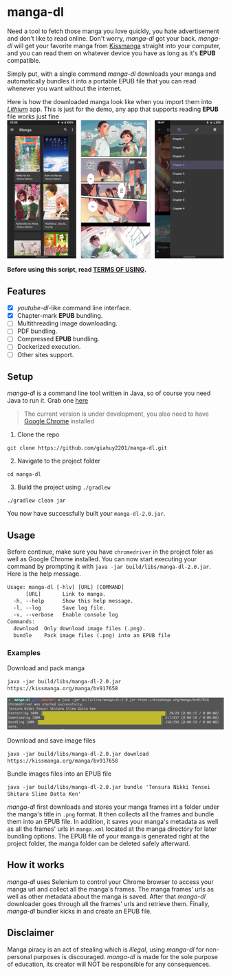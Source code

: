 # manga-dl
Need a tool to fetch those manga you love quickly, you hate advertisement and don't like to read online. Don't worry, _manga-dl_ got your back. _manga-dl_ will get your favorite manga from [Kissmanga](https://kissmanga.org/) straight into your computer, and you can read them on whatever device you have as long as it's **EPUB** compatible.

Simply put, with a single command _manga-dl_ downloads your manga and automatically bundles it into a portable EPUB file that you can read whenever you want without the internet.

Here is how the downloaded manga look like when you import them into [_Lithium_](https://play.google.org/store/apps/details?id=com.faultexception.reader) app. This is just for the demo, any app that supports reading **EPUB** file works just fine
![Created EPUB files on mobile](screens-demo.png)

**Before using this script, read [TERMS OF USING](terms-of-using.md).**

## Features

- [x] _youtube-dl_-like command line interface.
- [x] Chapter-mark **EPUB** bundling.
- [ ] Multithreading image downloading.
- [ ] PDF bundling.
- [ ] Compressed **EPUB**  bundling.
- [ ] Dockerized execution. 
- [ ] Other sites support.

## Setup

_manga-dl_ is a command line tool written in Java, so of course you need Java to run it. Grab one [here](https://www.oracle.com/java/technologies/javase-jre8-downloads.html)

> The current version is under development, you also need to have [Google Chrome](https://www.google.com/chrome/) installed

1. Clone the repo
```
git clone https://github.com/giahuy2201/manga-dl.git
```
2. Navigate to the project folder
```
cd manga-dl
```
3. Build the project using `./gradlew`
```
./gradlew clean jar
```
You now have successfully built your `manga-dl-2.0.jar`.

## Usage

Before continue, make sure you have `chromedriver` in the project foler as well as Google Chrome installed.
You can now start executing your command by prompting it with `java -jar build/libs/manga-dl-2.0.jar`. Here is the help message.
```
Usage: manga-dl [-hlv] [URL] [COMMAND]
      [URL]       Link to manga.
  -h, --help      Show this help message.
  -l, --log       Save log file.
  -v, --verbose   Enable console log
Commands:
  download  Only download image files (.png).
  bundle    Pack image files (.png) into an EPUB file
```

### Examples

Download and pack manga
```
java -jar build/libs/manga-dl-2.0.jar https://kissmanga.org/manga/bv917658
```
![Download and pack manga command output](screens-usage.png)

Download and save image files
```
java -jar build/libs/manga-dl-2.0.jar download https://kissmanga.org/manga/bv917658
```
Bundle images files into an EPUB file
```
java -jar build/libs/manga-dl-2.0.jar bundle 'Tensura Nikki Tensei Shitara Slime Datta Ken'
```

_manga-dl_  first downloads and stores your manga frames int a folder under the manga's title in `.png` format. It then collects all the frames and bundle them into an EPUB file. In addition, it saves your manga's metadata as well as all the frames' urls in `manga.xml` located at the manga directory for later bundling options. The EPUB file of your manga is generated right at the project folder, the manga folder can be deleted safely afterward.

## How it works

_manga-dl_ uses Selenium to control your Chrome browser to access your manga url and collect all the manga's frames. The manga frames' urls as well as other metadata about the manga is saved. After that _manga-dl_ downloader goes through all the frames' urls and retrieve them. Finally, _manga-dl_ bundler kicks in and create an EPUB file.

## Disclaimer

Manga piracy is an act of stealing which is _illegal_, using _manga-dl_ for non-personal purposes is discouraged. _manga-dl_ is made for the sole purpose of education, its creator will NOT be responsible for any consequences.

